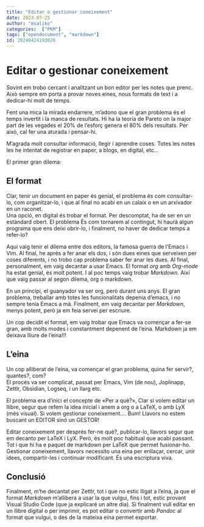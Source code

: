 ```yaml
---
title: "Editar o gestionar coneixement"
date: 2023-07-25
author: "msaliko"
categories:  ["PKM"]
tags: ["opendocument", "markdown"]
id: 20240424193028
---
```


# Editar o gestionar coneixement 

Sovint em trobo cercant i analitzant un bon editor per les notes que prenc. Això sempre em porta a provar noves eines, nous formats de text i a dedicar-hi molt de temps.

Fent una mica la mirada endarrere, m’adono que el gran problema és el temps invertit i la manca de resultats. Hi ha la teoria de Pareto on la major part de les vegades el 20% de l’esforç genera el 80% dels resultats. Per això, cal fer una aturada i pensar-hi.

M’agrada molt consultar informació, llegir i aprendre coses. Totes les notes les he intentat de registrar en paper, a blogs, en digital, etc…

El primer gran dilema:

## El format

Clar, tenir un document en paper és genial, el problema és com consultar-lo, com organitzar-lo, i que al final no acabi en un calaix o en un arxivador en un raconet.  
Una opció, en digital és trobar el format. Per descomptat, ha de ser en un estàndard obert. El problema És com tornarem al contingut, hi haurà algun programa que ens deixi obrir-lo, i finalment, no haver de dedicar temps a refer-lo?

Aquí vaig tenir el dilema entre dos editors, la famosa guerra de l’Emacs i Vim. Al final, he après a fer anar els dos, i són dues eines que serveixen per coses diferents, i no trobo cap problema saber fer anar les dues. Al final, personalment, em vaig decantar a usar Emacs. El format _org_ amb _Org-mode_ ha estat genial, és molt potent. I al poc temps vaig trobar _Markdown_. Així que vaig passar al segon dilema, org o markdown.

En un principi, el guanyador va ser org, però durant uns anys. El gran problema, treballar amb totes les funcionalitats depenia d’emacs, i no sempre tenia Emacs a mà. Finalment, em vaig decantar per _Markdown_, menys potent, però ja em feia servei per escriure.

Un cop decidit el format, em vaig trobar que Emacs va començar a fer-se gran, amb molts modes i constantment depenent de l’eina. Markdown ja em deixava lliure de l’eina!!!

## L’eina

Un cop alliberat de l’eina, va començar el gran problema, quina fer servir?, quantes?, com?  
El procés va ser complicat, passat per Emacs, Vim (de nou), Joplinapp, Zettlr, Obsidian, Logseq, i un llarg etc.

El problema era d’inici el concepte de «Per a què?», Clar si volem editar un llibre, segur que refem la idea inicial i anem a org o a LaTeX, o amb LyX (més visual). Si volem gestionar coneixement…. Bum! Llavors no estem buscant un EDITOR sinó un GESTOR!

Editar coneixement per després fer-ne què?, publicar-lo, llavors segur que em decanto per LaTeX i LyX. Però, és molt poc habitual que acabi passant. Tot i que hi ha e paquet de markdown per LaTeX que permet fusionar-ho.  
Gestionar coneixement, llavors necessito una eina per enllaçar, cercar, unir idees, compartir-les i continuar modificant. És una escriptura viva.

## Conclusió

Finalment, m’he decantat per Zettlr, tot i que no estic lligat a l’eina, ja que el format _Markdown_ m’allibera a usar la que vulgui, fins i tot, estic provant Visual Studio Code (que ja explicaré un altre dia). Si finalment vull editar en un llibre digital o per imprimir, es pot editar o convertir amb _Pandoc_ al format que vulgui, o des de la mateixa eina permet exportar.